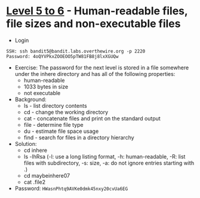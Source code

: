 # [Level 5 to 6](https://overthewire.org/wargames/bandit/bandit6.html) - Human-readable files, file sizes and non-executable files

- Login
```
SSH: ssh bandit5@bandit.labs.overthewire.org -p 2220
Password: 4oQYVPkxZOOEOO5pTW81FB8j8lxXGUQw
```
- Exercise: The password for the next level is stored in a file somewhere under the inhere directory and has all of the following properties:
    - human-readable
    - 1033 bytes in size
    - not executable
- Background:
  - ls - list directory contents
  - cd - change the working directory
  - cat - concatenate files and print on the standard output
  - file - determine file type
  - du - estimate file space usage
  - find - search for files in a directory hierarchy
- Solution:
  - cd inhere
  - ls -lhRsa (-l: use a long listing format, -h: human-readable, -R: list files with subdirectory, -s: size, -a: do not ignore entries starting with .)
  - cd maybeinhere07
  - cat .file2
- Password: `HWasnPhtq9AVKe0dmk45nxy20cvUa6EG`
